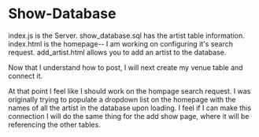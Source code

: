 # Show-Database

index.js is the Server.
show_database.sql has the artist table information.
index.html is the homepage-- I am working on configuring it's search request.
add_artist.html allows you to add an artist to the database.

Now that I understand how to post, I will next create my venue table and connect it.

At that point I feel like I should work on the hompage search request.
I was originally trying to populate a dropdown list on the homepage with the names of all the artist in the database upon loading.
I feel if I can make this connection I will do the same thing for the add show page, where it will be referencing the other tables.
